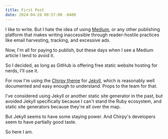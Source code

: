 ```yaml
---
title: First Post
date: 2024-04-28 00:57:00 -0400
---
```


I like to write. But I hate the idea of using [Medium](https://medium.com/), or any
other publishing platform that makes writing inaccessible through reader-hostile
practices like email harvesting, tracking, and excessive ads.

Now, I'm all for paying to publish, but these days when I see a Medium article I
tend to avoid it.

So I decided, as long as GitHub is offering free static website hosting for nerds,
I'll use it.

For now I'm using the [Chirpy theme](https://github.com/cotes2020/jekyll-theme-chirpy)
for [Jekyll](https://jekyllrb.com/), which is reasonably well documented and easy enough
to understand. Props to the team for that.

I've considered using Jekyll or another static site generator in the past, but
avoided Jekyll specifically because I can't stand the Ruby ecosystem, and static site
generators because they're all over the map.

But Jekyll seems to have some staying power. And Chirpy's developers seem to have
partially good taste.

So here I am.

